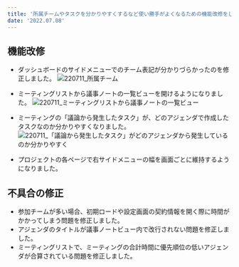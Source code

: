 ```yaml
---
title: '所属チームやタスクを分かりやすくするなど使い勝手がよくなるための機能改修をしました。その他バグを修正しました。'
date: '2022.07.08'
---
```


## 機能改修
- ダッシュボードのサイドメニューでのチーム表記が分かりづらかったのを修正しました。
 ![220711_所属チーム](https://user-images.githubusercontent.com/92074639/178184595-8b34580a-db07-4002-bf68-acb5b0a0dae6.png)
 
- ミーティングリストから議事ノートの一覧ビューを開けるようになりました。
 ![220711_ミーティングリストから議事ノートの一覧ビュー](https://user-images.githubusercontent.com/92074639/178184615-7f5ff015-7011-4bcc-aa7b-1908e4b565dc.png)

- ミーティングの「議論から発生したタスク」が、どのアジェンダで作成したタスクなのか分かりやすくなりました。
 ![220711_「議論から発生したタスク」がどのアジェンダから発生しているのか分かりやすく](https://user-images.githubusercontent.com/92074639/178184643-94009b43-2e70-45bf-9ebd-c108055493ad.png)

- プロジェクトの各ページで右サイドメニューの幅を画面ごとに維持するようになりました。

## 不具合の修正
- 参加チームが多い場合、初期ロードや設定画面の契約情報を開く際に時間がかかってしまう問題を修正しました。
- アジェンダのタイトルが議事ノートビュー内で改行されない問題を修正しました。
- ミーティングリストで、ミーティングの合計時間に優先順位の低いアジェンダが合算されている問題を修正しました。
